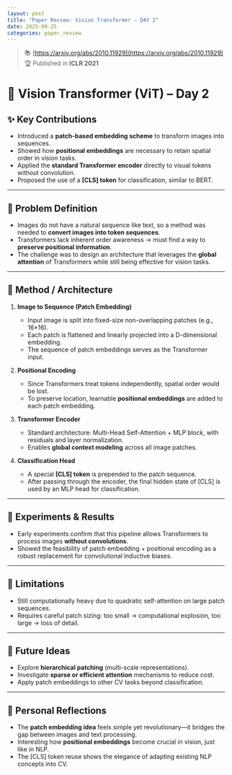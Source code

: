 ```yaml
---
layout: post  
title: "Paper Review: Vision Transformer – DAY 2"  
date: 2025-09-25
categories: paper_review  
---
```


> 📚 [https://arxiv.org/abs/2010.11929](https://arxiv.org/abs/2010.11929)  
> 🏆 Published in **ICLR 2021**  

# 📄 Vision Transformer (ViT) – Day 2

## ✨ Key Contributions
- Introduced a **patch-based embedding scheme** to transform images into sequences.  
- Showed how **positional embeddings** are necessary to retain spatial order in vision tasks.  
- Applied the **standard Transformer encoder** directly to visual tokens without convolution.  
- Proposed the use of a **[CLS] token** for classification, similar to BERT.  

---

## 🎯 Problem Definition
- Images do not have a natural sequence like text, so a method was needed to **convert images into token sequences**.  
- Transformers lack inherent order awareness → must find a way to **preserve positional information**.  
- The challenge was to design an architecture that leverages the **global attention** of Transformers while still being effective for vision tasks.  

---

## 🧠 Method / Architecture
1. **Image to Sequence (Patch Embedding)**  
   - Input image is split into fixed-size non-overlapping patches (e.g., 16×16).  
   - Each patch is flattened and linearly projected into a D-dimensional embedding.  
   - The sequence of patch embeddings serves as the Transformer input.  

2. **Positional Encoding**  
   - Since Transformers treat tokens independently, spatial order would be lost.  
   - To preserve location, learnable **positional embeddings** are added to each patch embedding.  

3. **Transformer Encoder**  
   - Standard architecture: Multi-Head Self-Attention + MLP block, with residuals and layer normalization.  
   - Enables **global context modeling** across all image patches.  

4. **Classification Head**  
   - A special **[CLS] token** is prepended to the patch sequence.  
   - After passing through the encoder, the final hidden state of [CLS] is used by an MLP head for classification.  

---

## 🧪 Experiments & Results
- Early experiments confirm that this pipeline allows Transformers to process images **without convolutions**.  
- Showed the feasibility of patch embedding + positional encoding as a robust replacement for convolutional inductive biases.  

---

## 🚫 Limitations
- Still computationally heavy due to quadratic self-attention on large patch sequences.  
- Requires careful patch sizing: too small → computational explosion, too large → loss of detail.  

---

## 🔭 Future Ideas
- Explore **hierarchical patching** (multi-scale representations).  
- Investigate **sparse or efficient attention** mechanisms to reduce cost.  
- Apply patch embeddings to other CV tasks beyond classification.  

---

## 🔁 Personal Reflections
- The **patch embedding idea** feels simple yet revolutionary—it bridges the gap between images and text processing.  
- Interesting how **positional embeddings** become crucial in vision, just like in NLP.  
- The [CLS] token reuse shows the elegance of adapting existing NLP concepts into CV.  

